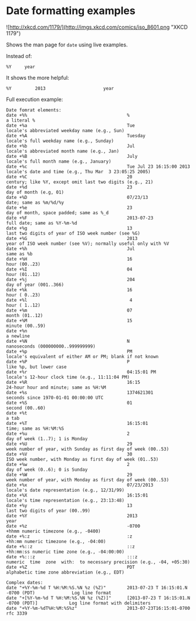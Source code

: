 Date formatting examples
========================

![http://xkcd.com/1179/](http://imgs.xkcd.com/comics/iso_8601.png "XKCD 1179")

Shows the man page for `date` using live examples.

Instead of:

    %Y     year

It shows the more helpful:

    %Y         2013                      year

Full execution example:

	Date fomrat elements:
	date +%%                                      %                                                a literal %
	date +%a                                      Tue                                              locale's abbreviated weekday name (e.g., Sun)
	date +%A                                      Tuesday                                          locale's full weekday name (e.g., Sunday)
	date +%b                                      Jul                                              locale's abbreviated month name (e.g., Jan)
	date +%B                                      July                                             locale's full month name (e.g., January)
	date +%c                                      Tue Jul 23 16:15:00 2013                         locale's date and time (e.g., Thu Mar  3 23:05:25 2005)
	date +%C                                      20                                               century; like %Y, except omit last two digits (e.g., 21)
	date +%d                                      23                                               day of month (e.g, 01)
	date +%D                                      07/23/13                                         date; same as %m/%d/%y
	date +%e                                      23                                               day of month, space padded; same as %_d
	date +%F                                      2013-07-23                                       full date; same as %Y-%m-%d
	date +%g                                      13                                               last two digits of year of ISO week number (see %G)
	date +%G                                      2013                                             year of ISO week number (see %V); normally useful only with %V
	date +%h                                      Jul                                              same as %b
	date +%H                                      16                                               hour (00..23)
	date +%I                                      04                                               hour (01..12)
	date +%j                                      204                                              day of year (001..366)
	date +%k                                      16                                               hour ( 0..23)
	date +%l                                       4                                               hour ( 1..12)
	date +%m                                      07                                               month (01..12)
	date +%M                                      15                                               minute (00..59)
	date +%n                                                                                       a newline
	date +%N                                      N                                                nanoseconds (000000000..999999999)
	date +%p                                      PM                                               locale's equivalent of either AM or PM; blank if not known
	date +%P                                      P                                                like %p, but lower case
	date +%r                                      04:15:01 PM                                      locale's 12-hour clock time (e.g., 11:11:04 PM)
	date +%R                                      16:15                                            24-hour hour and minute; same as %H:%M
	date +%s                                      1374621301                                       seconds since 1970-01-01 00:00:00 UTC
	date +%S                                      01                                               second (00..60)
	date +%t                                      	                                                a tab
	date +%T                                      16:15:01                                         time; same as %H:%M:%S
	date +%u                                      2                                                day of week (1..7); 1 is Monday
	date +%U                                      29                                               week number of year, with Sunday as first day of week (00..53)
	date +%V                                      30                                               ISO week number, with Monday as first day of week (01..53)
	date +%w                                      2                                                day of week (0..6); 0 is Sunday
	date +%W                                      29                                               week number of year, with Monday as first day of week (00..53)
	date +%x                                      07/23/2013                                       locale's date representation (e.g., 12/31/99)
	date +%X                                      16:15:01                                         locale's time representation (e.g., 23:13:48)
	date +%y                                      13                                               last two digits of year (00..99)
	date +%Y                                      2013                                             year
	date +%z                                      -0700                                            +hhmm numeric timezone (e.g., -0400)
	date +%:z                                     :z                                               +hh:mm numeric timezone (e.g., -04:00)
	date +%::z                                    ::z                                              +hh:mm:ss numeric time zone (e.g., -04:00:00)
	date +%:::z                                   :::z                                             numeric  time  zone  with:  to necessary precision (e.g., -04, +05:30)
	date +%Z                                      PDT                                              alphabetic time zone abbreviation (e.g., EDT)

	Complex dates:
	date "+%Y-%m-%d T %H:%M:%S.%N %z (%Z)"        2013-07-23 T 16:15:01.N -0700 (PDT)              Log line format
	date "+[%Y-%m-%d T %H:%M:%S.%N %z (%Z)]"      [2013-07-23 T 16:15:01.N -0700 (PDT)]            Log line format with delimiters
	date "+%Y-%m-%dT%H:%M:%S%z"                   2013-07-23T16:15:01-0700                         rfc 3339
